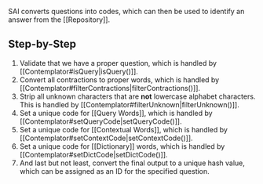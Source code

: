 SAI converts questions into codes, which can then be used to identify an answer from the [[Repository]].

## Step-by-Step
1. Validate that we have a proper question, which is handled by [[Contemplator#isQuery|isQuery()]].
2. Convert all contractions to proper words, which is handled by [[Contemplator#filterContractions|filterContractions()]].
3. Strip all unknown characters that are **not** lowercase alphabet characters. This is handled by [[Contemplator#filterUnknown|filterUnknown()]].
4. Set a unique code for [[Query Words]], which is handled by [[Contemplator#setQueryCode|setQueryCode()]].
5. Set a unique code for [[Contextual Words]], which is handled by [[Contemplator#setContextCode|setContextCode()]].
6. Set a unique code for [[Dictionary]] words, which is handled by [[Contemplator#setDictCode|setDictCode()]].
7. And last but not least, convert the final output to a unique hash value, which can be assigned as an ID for the specified question.


